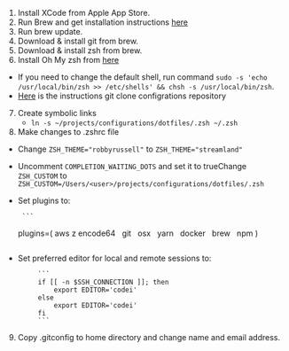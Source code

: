 1. Install XCode from Apple App Store.
2. Run Brew and get installation instructions [here](https://brew.sh/)
3. Run brew update.
4. Download & install git from brew.
5. Download & install zsh from brew.
6. Install Oh My zsh from [here](https://ohmyz.sh/)

-  If you need to change the default shell, run command
   `sudo -s 'echo /usr/local/bin/zsh >> /etc/shells' && chsh -s /usr/local/bin/zsh`.
-  [Here](https://gist.github.com/derhuerst/12a1558a4b408b3b2b6e) is the instructions
   git clone configrations repository

7. Create symbolic links
   -  `ln -s ~/projects/configurations/dotfiles/.zsh ~/.zsh`
8. Make changes to .zshrc file

-  Change `ZSH_THEME="robbyrussell"` to `ZSH_THEME="streamland"`
-  Uncomment `COMPLETION_WAITING_DOTS` and set it to trueChange `ZSH_CUSTOM` to `ZSH_CUSTOM=/Users/<user>/projects/configurations/dotfiles/.zsh`
-  Set plugins to:

       	```

   plugins=(
   aws
   z
   encode64
     git
     osx
     yarn
     docker
     brew
     npm
   )
   ```

-  Set preferred editor for local and remote sessions to:

       		```
       		if [[ -n $SSH_CONNECTION ]]; then
       		    export EDITOR='codei'
       		else
       		    export EDITOR='codei'
       		fi
       		```

9. Copy .gitconfig to home directory and change name and email address.
